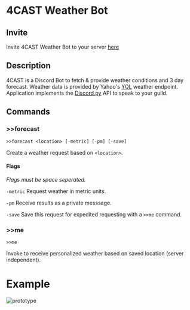 # 4CAST Weather Bot

## Invite
Invite 4CAST Weather Bot to your server [here](https://discordapp.com/oauth2/authorize?client_id=220798987777605632&scope=bot&permissions=52224)
## Description
4CAST is a Discord Bot to fetch & provide weather conditions and 3 day forecast. Weather data is provided by Yahoo's [YQL](https://developer.yahoo.com/yql/) weather endpoint. Application implements the [Discord.py](https://github.com/Rapptz/discord.py) API to speak to your guild.
## Commands
### >>forecast
```LiveScript
>>forecast <location> [-metric] [-pm] [-save]
```
Create a weather request based on `<location>`.

#### Flags
*Flags must be space seperated.*


`-metric` Request weather in metric units.

`-pm` Receive results as a private messsage.

`-save` Save this request for expedited requesting with a `>>me` command.

### >>me
```LiveScript
>>me
```
Invoke to receive personalized weather based on saved location (server independent).

# Example
![prototype](https://i.gyazo.com/75d89cd86e57a8602c6fccde67386c8f.gif)
